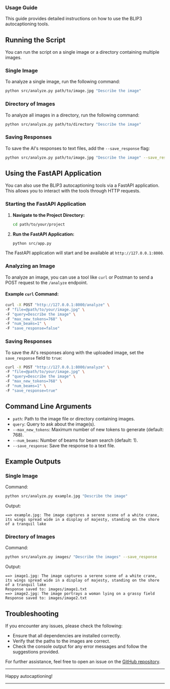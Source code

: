 ### Usage Guide

This guide provides detailed instructions on how to use the BLIP3 autocaptioning tools.

## Running the Script

You can run the script on a single image or a directory containing multiple images.

### Single Image

To analyze a single image, run the following command:

```sh
python src/analyze.py path/to/image.jpg "Describe the image"
```

### Directory of Images

To analyze all images in a directory, run the following command:

```sh
python src/analyze.py path/to/directory "Describe the image"
```

### Saving Responses

To save the AI's responses to text files, add the `--save_response` flag:

```sh
python src/analyze.py path/to/image.jpg "Describe the image" --save_response
```

## Using the FastAPI Application

You can also use the BLIP3 autocaptioning tools via a FastAPI application. This allows you to interact with the tools through HTTP requests.

### Starting the FastAPI Application

1. **Navigate to the Project Directory:**
    ```sh
    cd path/to/your/project
    ```

2. **Run the FastAPI Application:**
    ```sh
    python src/app.py
    ```


The FastAPI application will start and be available at `http://127.0.0.1:8000`.

### Analyzing an Image

To analyze an image, you can use a tool like `curl` or Postman to send a POST request to the `/analyze` endpoint.

#### Example `curl` Command:

```sh
curl -X POST "http://127.0.0.1:8000/analyze" \
-F "file=@path/to/your/image.jpg" \
-F "query=Describe the image" \
-F "max_new_tokens=768" \
-F "num_beams=1" \
-F "save_response=false"
```

### Saving Responses

To save the AI's responses along with the uploaded image, set the `save_response` field to `true`:

```sh
curl -X POST "http://127.0.0.1:8000/analyze" \
-F "file=@path/to/your/image.jpg" \
-F "query=Describe the image" \
-F "max_new_tokens=768" \
-F "num_beams=1" \
-F "save_response=true"
```

## Command Line Arguments

- `path`: Path to the image file or directory containing images.
- `query`: Query to ask about the image(s).
- `--max_new_tokens`: Maximum number of new tokens to generate (default: 768).
- `--num_beams`: Number of beams for beam search (default: 1).
- `--save_response`: Save the response to a text file.

## Example Outputs

### Single Image

Command:

```sh
python src/analyze.py example.jpg "Describe the image"
```

Output:

```
==> example.jpg: The image captures a serene scene of a white crane, its wings spread wide in a display of majesty, standing on the shore of a tranquil lake
```

### Directory of Images

Command:

```sh
python src/analyze.py images/ "Describe the images" --save_response
```

Output:

```
==> image1.jpg: The image captures a serene scene of a white crane, its wings spread wide in a display of majesty, standing on the shore of a tranquil lake
Response saved to: images/image1.txt
==> image2.jpg: The image portrays a woman lying on a grassy field
Response saved to: images/image2.txt
```

## Troubleshooting

If you encounter any issues, please check the following:

- Ensure that all dependencies are installed correctly.
- Verify that the paths to the images are correct.
- Check the console output for any error messages and follow the suggestions provided.

For further assistance, feel free to open an issue on the [GitHub repository](https://github.com/C0nsumption/Consume-Blip3/issues).

---

Happy autocaptioning!

---